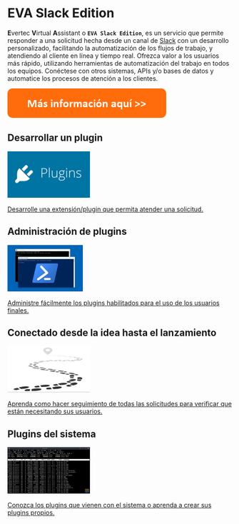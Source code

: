 # EVA Slack Edition

**E**vertec **V**irtual **A**ssistant o **`EVA Slack Edition`**, es un servicio que permite responder a una solicitud hecha desde un canal de [Slack](https://slack.com) con un desarrollo personalizado, facilitando la automatización de los flujos de trabajo, y atendiendo al cliente en línea y tiempo real. Ofrezca valor a los usuarios más rápido, utilizando herramientas de automatización del trabajo en todos los equipos. Conéctese con otros sistemas, APIs y/o bases de datos y automatice los procesos de atención a los clientes.

[![Obtenga más información aquí](images/more_info_here.png "Obtenga más información aquí")](api/index.md)

## Desarrollar un plugin

[![Desarrollar un plugin](images/plugins_icon.jpg "Desarrollar un plugin")](articles/new-plugin.md)

[Desarrolle una extensión/plugin que permita atender una solicitud.](articles/new-plugin.md)

## Administración de plugins

[![Administración de plugins](images/powershell-icon.jpg "Administración de plugins")](articles/new-plugin.md)

[Administre fácilmente los plugins habilitados para el uso de los usuarios finales.](articles/new-plugin.md)

## Conectado desde la idea hasta el lanzamiento

[![Conectado desde la idea hasta el lanzamiento](images/trace-icon.jpg "Conectado desde la idea hasta el lanzamiento")](api/trace-request.md)

[Aprenda como hacer seguimiento de todas las solicitudes para verificar que están necesitando sus usuarios.](api/trace-request.md)

## Plugins del sistema

[![Plugins del sistema](images/system-plugins-icon.png "Plugins del sistema")](api/introducing-plugins.md)

[Conozca los plugins que vienen con el sistema o aprenda a crear sus plugins propios.](api/introducing-plugins.md)
